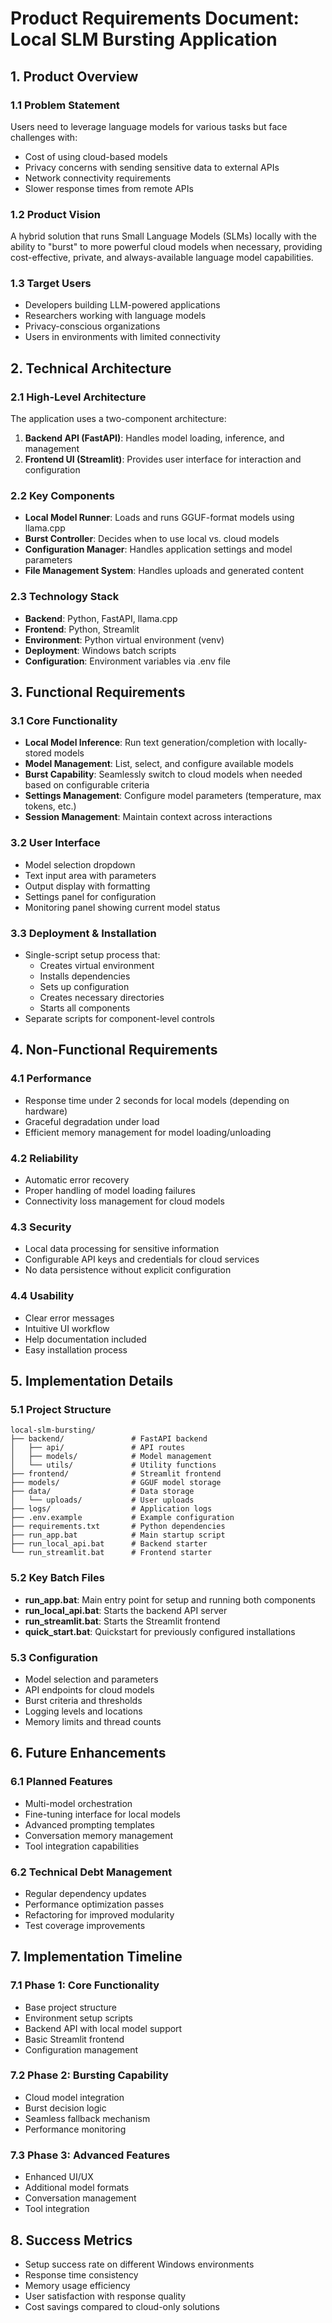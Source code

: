 # Product Requirements Document: Local SLM Bursting Application

## 1. Product Overview

### 1.1 Problem Statement
Users need to leverage language models for various tasks but face challenges with:
- Cost of using cloud-based models
- Privacy concerns with sending sensitive data to external APIs
- Network connectivity requirements
- Slower response times from remote APIs

### 1.2 Product Vision
A hybrid solution that runs Small Language Models (SLMs) locally with the ability to "burst" to more powerful cloud models when necessary, providing cost-effective, private, and always-available language model capabilities.

### 1.3 Target Users
- Developers building LLM-powered applications
- Researchers working with language models
- Privacy-conscious organizations
- Users in environments with limited connectivity

## 2. Technical Architecture

### 2.1 High-Level Architecture
The application uses a two-component architecture:
1. **Backend API (FastAPI)**: Handles model loading, inference, and management
2. **Frontend UI (Streamlit)**: Provides user interface for interaction and configuration

### 2.2 Key Components
- **Local Model Runner**: Loads and runs GGUF-format models using llama.cpp
- **Burst Controller**: Decides when to use local vs. cloud models
- **Configuration Manager**: Handles application settings and model parameters
- **File Management System**: Handles uploads and generated content

### 2.3 Technology Stack
- **Backend**: Python, FastAPI, llama.cpp
- **Frontend**: Python, Streamlit
- **Environment**: Python virtual environment (venv)
- **Deployment**: Windows batch scripts
- **Configuration**: Environment variables via .env file

## 3. Functional Requirements

### 3.1 Core Functionality
- **Local Model Inference**: Run text generation/completion with locally-stored models
- **Model Management**: List, select, and configure available models
- **Burst Capability**: Seamlessly switch to cloud models when needed based on configurable criteria
- **Settings Management**: Configure model parameters (temperature, max tokens, etc.)
- **Session Management**: Maintain context across interactions

### 3.2 User Interface
- Model selection dropdown
- Text input area with parameters
- Output display with formatting
- Settings panel for configuration
- Monitoring panel showing current model status

### 3.3 Deployment & Installation
- Single-script setup process that:
  - Creates virtual environment
  - Installs dependencies
  - Sets up configuration
  - Creates necessary directories
  - Starts all components
- Separate scripts for component-level controls

## 4. Non-Functional Requirements

### 4.1 Performance
- Response time under 2 seconds for local models (depending on hardware)
- Graceful degradation under load
- Efficient memory management for model loading/unloading

### 4.2 Reliability
- Automatic error recovery
- Proper handling of model loading failures
- Connectivity loss management for cloud models

### 4.3 Security
- Local data processing for sensitive information
- Configurable API keys and credentials for cloud services
- No data persistence without explicit configuration

### 4.4 Usability
- Clear error messages
- Intuitive UI workflow
- Help documentation included
- Easy installation process

## 5. Implementation Details

### 5.1 Project Structure
```
local-slm-bursting/
├── backend/               # FastAPI backend
│   ├── api/               # API routes
│   ├── models/            # Model management 
│   └── utils/             # Utility functions
├── frontend/              # Streamlit frontend
├── models/                # GGUF model storage
├── data/                  # Data storage
│   └── uploads/           # User uploads
├── logs/                  # Application logs
├── .env.example           # Example configuration
├── requirements.txt       # Python dependencies
├── run_app.bat            # Main startup script
├── run_local_api.bat      # Backend starter
└── run_streamlit.bat      # Frontend starter
```

### 5.2 Key Batch Files
- **run_app.bat**: Main entry point for setup and running both components
- **run_local_api.bat**: Starts the backend API server
- **run_streamlit.bat**: Starts the Streamlit frontend
- **quick_start.bat**: Quickstart for previously configured installations

### 5.3 Configuration
- Model selection and parameters
- API endpoints for cloud models
- Burst criteria and thresholds
- Logging levels and locations
- Memory limits and thread counts

## 6. Future Enhancements

### 6.1 Planned Features
- Multi-model orchestration
- Fine-tuning interface for local models
- Advanced prompting templates
- Conversation memory management
- Tool integration capabilities

### 6.2 Technical Debt Management
- Regular dependency updates
- Performance optimization passes
- Refactoring for improved modularity
- Test coverage improvements

## 7. Implementation Timeline

### 7.1 Phase 1: Core Functionality
- Base project structure
- Environment setup scripts
- Backend API with local model support
- Basic Streamlit frontend
- Configuration management

### 7.2 Phase 2: Bursting Capability
- Cloud model integration
- Burst decision logic
- Seamless fallback mechanism
- Performance monitoring

### 7.3 Phase 3: Advanced Features
- Enhanced UI/UX
- Additional model formats
- Conversation management
- Tool integration

## 8. Success Metrics
- Setup success rate on different Windows environments
- Response time consistency
- Memory usage efficiency
- User satisfaction with response quality
- Cost savings compared to cloud-only solutions
